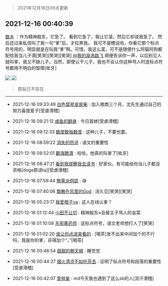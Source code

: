 > 2021年12月16日09点更新
<link rel="stylesheet" href="https://cdn.jsdelivr.net/gh/taotie6/sampleJSON@main/css/photo_show.css">
<meta name="referrer" content="no-referrer" />


 ## 2021-12-16 00:40:39 

 [㪚木](https://www.coolapk.com/feed/32155287?shareKey=MjY3ZTEyYWEwZWQzNjFiYTIxODM~) ：作为精神股东，它急了。
看到它急了，我让它滾，然后它却说我急了。
然后还过来私信叫了我一句“爹”后，才拉黑我。
我可不是瞎说哈，你看它那个标点符号用的，明显就是在叫我“爹”啊。可惜，我这么富，可不是随便什么阿猫阿狗都配给我当儿子滴[笑哭][笑哭][笑哭]<!--break-->
<a class="feed-link-uname" href="/u/我的漩涡路飞">@我的漩涡路飞</a> 顺便告诉你一声，以后别见人就叫爹，我又不缺儿子。当然，即使认干儿子，我也不会认你这种骂人时连标点符号都用不明白的智障[呲牙] 

<div class="album">
<img class="img-item" src="http://image.coolapk.com/feed/2021/1216/00/1081091_4fa1f40c_6438_2728_984@1080x460.png" />
<img class="img-item" src="http://image.coolapk.com/feed/2021/1216/00/1081091_1b98a51d_6438_2737_728@1080x2340.jpeg" />
</div>

> 原贴已不存在 

 ------- 

- 2021-12-16 09:33:49 [白色彗星皮皮柴](uid=1997967) : 加入微商三个月，沈先生通过自己的努力喜提爱子[受虐滑稽] 

- 2021-12-16 09:21:12 [咸鱼的翻身](uid=3945270) : 今日首蚌[受虐滑稽] 

- 2021-12-16 09:12:33 [数度数独数度](uid=1649918) : 这种儿子，不要也罢。 

- 2021-12-16 08:59:22 [消失的热评](uid=2878306) : 语文的重要性 

- 2021-12-16 08:52:01 [觀海聴濤](uid=1471947) : 哈哈，他真的叫爹了[呲牙] 

- 2021-12-16 08:47:21 [看到我提醒我去读书](uid=2577914) : 好家伙，有可能给你当儿子都没资格[doge原谅ta][受虐滑稽] 

- 2021-12-16 07:59:44 [無黨派侗誌](uid=963651) : 😅 

- 2021-12-16 07:40:06 [飘散在风里的God](uid=2048261) : 活久见[笑哭][笑哭] 

- 2021-12-16 05:23:17 [我爱橙子ya](uid=510347) : 这人在线认爹？ 

- 2021-12-16 01:12:44 [小田不让切](uid=2501051) : 精神股东≈会替主子骂人的韭菜 

- 2021-12-16 01:10:08 [东邪黄药师](uid=983068) : 这标点符号，语文老师想打人了[笑哭] 

- 2021-12-16 01:02:20 [谁让你点进来看的](uid=1348471) : [喝茶]发不出来中间加个的不行吗，我是你的爹，非得加个“，”[喝茶] 

- 2021-12-16 00:48:54 [甜甜的朝天椒](uid=3158821) : 睡觉觉 

- 2021-12-16 00:44:27 [烟火清凉不如吃茶去](uid=4279524) : 证明了标点符号和段落的重要性[受虐滑稽] 

- 2021-12-16 00:42:07 [曾祥昊](uid=6695078) : md今天我也遇到了这么sb的人[流汗滑稽] 

